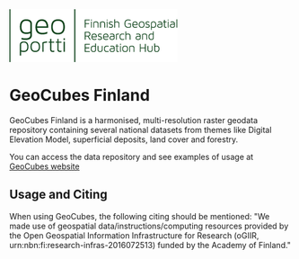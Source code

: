 <img src="https://github.com/geoportti/Logos/blob/master/geoportti_logo_300px.png">

# GeoCubes Finland
GeoCubes Finland is a harmonised, multi-resolution raster geodata repository containing several national datasets from themes like Digital Elevation Model, superficial deposits, land cover and forestry. 

You can access the data repository and see examples of usage at [GeoCubes website](https://vm0160.kaj.pouta.csc.fi/geocubes/)

## Usage and Citing
When using GeoCubes, the following citing should be mentioned:
"We made use of geospatial data/instructions/computing resources provided by the Open Geospatial Information Infrastructure for Research (oGIIR, urn:nbn:fi:research-infras-2016072513) funded by the Academy of Finland."
